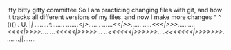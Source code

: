 itty bitty gitty committee
So I am practicing changing files with git, and how it tracks all different versions of my files.
and now I make more changes
^  ^
()()
. U.
 |_|
 ........^........
 .......<|>.......
 ......<<|>>......
 .....<<<|>>>.....
 ....<<<<|>>>>....
 ...<<<<<|>>>>>...
 ..<<<<<<|>>>>>>..
 .<<<<<<<|>>>>>>>.
 .......|_|.......